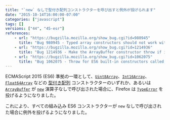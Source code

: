 ```yaml
---
title: "`new` なしで型付き配列コンストラクターを呼び出すと例外が投げられます"
date: "2015-10-14T16:00:00-07:00"
categories: ["javascript"]
tags: []
versions: ["44", "45-esr"]
references:
    - url: "https://bugzilla.mozilla.org/show_bug.cgi?id=980945"
      title: "Bug 980945 - Typed array constructors should not work without \"new\" per spec"
    - url: "https://bugzilla.mozilla.org/show_bug.cgi?id=1214936"
      title: "Bug 1214936 - Make the ArrayBuffer constructor throw if invoked without 'new'"
    - url: "https://bugzilla.mozilla.org/show_bug.cgi?id=1062075"
      title: "Bug 1062075 - Throw for ES6 built-in constructors called without `new`"
---
```

ECMAScript 2015 (ES6) 準拠の一環として、[`Uint8Array`](https://developer.mozilla.org/docs/Web/JavaScript/Reference/Global_Objects/Uint8Array)、[`Int16Array`](https://developer.mozilla.org/docs/Web/JavaScript/Reference/Global_Objects/Int16Array)、[`Float64Array`](https://developer.mozilla.org/docs/Web/JavaScript/Reference/Global_Objects/Float64Array) などの [型付き配列](https://developer.mozilla.org/docs/Web/JavaScript/Typed_arrays) コンストラクターのいずれか、あるいは [`ArrayBuffer`](https://developer.mozilla.org/docs/Web/JavaScript/Reference/Global_Objects/ArrayBuffer) が [`new`](https://developer.mozilla.org/docs/Web/JavaScript/Reference/Operators/new) 演算子なしで呼び出された場合に、Firefox は [`TypeError`](https://developer.mozilla.org/docs/Web/JavaScript/Reference/Global_Objects/TypeError) を投げるようになりました。

これにより、すべての組み込み ES6 コンストラクターが `new` なしで呼び出された場合に例外を投げるようになりました。

